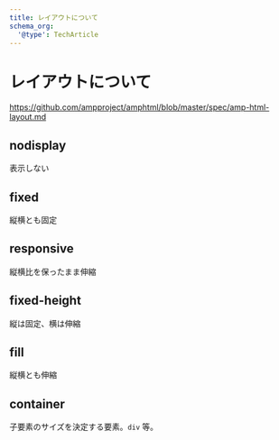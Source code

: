 ```yaml
---
title: レイアウトについて
schema_org:
  '@type': TechArticle
---
```

# レイアウトについて

https://github.com/ampproject/amphtml/blob/master/spec/amp-html-layout.md

## nodisplay

表示しない

## fixed

縦横とも固定

<amp-img src=./images/fixed.gif width=320 height=320>

## responsive

縦横比を保ったまま伸縮

<amp-img src=./images/responsive.gif width=320 height=320>

## fixed-height

縦は固定、横は伸縮

<amp-img src=./images/fixed-height.gif width=320 height=320>

## fill

縦横とも伸縮

<amp-img src=./images/fill.gif width=320 height=320>

## container

子要素のサイズを決定する要素。`div` 等。
